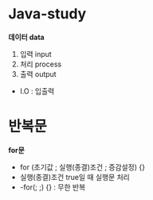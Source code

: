 # Java-study

**데이터 data**
1. 입력 input
2. 처리 process
3. 출력 output
- I.O : 입출력

# 반복문

**for문**
- for (초기값 ; 실행(종결)조건 ; 증감설정) {}
- 실행(종결)조건 true일 때 실행문 처리
- -for(; ;) {} : 무한 반복
